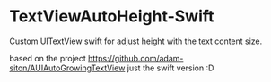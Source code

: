 TextViewAutoHeight-Swift
========================

Custom UITextView swift for adjust height with the text content size.

based on the project https://github.com/adam-siton/AUIAutoGrowingTextView 
just the swift version :D
